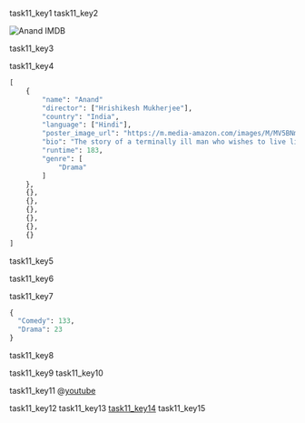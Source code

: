 task11_key1
task11_key2


![Anand IMDB](images/anand_imdb.png)

task11_key3


task11_key4


```python
[
	{
		"name": "Anand"
		"director": ["Hrishikesh Mukherjee"],
		"country": "India",
		"language": ["Hindi"],
		"poster_image_url": "https://m.media-amazon.com/images/M/MV5BNmZkMTMzNmEtMWU5NC00MjEzLWE5MzktYzRlMmQyMzk0YmM1XkEyXkFqcGdeQXVyNTA4NzY1MzY@._V1_UX182_CR0,0,182,268_AL__QL50.jpg",
		"bio": "The story of a terminally ill man who wishes to live life to the3 full before the inevitable occurs, as told by his best friend.",
		"runtime": 183,
		"genre": [
			"Drama"
		]
	},
	{},
	{},
	{},
	{},
	{},
	{}
]
```

task11_key5


task11_key6


task11_key7


```python
{
  "Comedy": 133,
  "Drama": 23
}
```

task11_key8


task11_key9
task11_key10


task11_key11
@[youtube](https://youtu.be/bsTXHgH6rGg)

task11_key12
task11_key13
[task11_key14](mailto:&#118;&#105;&#x73;&#104;&#97;&#x6c;&#x31;&#x38;&#64;&#110;&#x61;&#x76;&#103;&#117;&#x72;&#x75;&#107;&#117;&#x6c;&#46;&#111;&#x72;&#103;)
task11_key15
